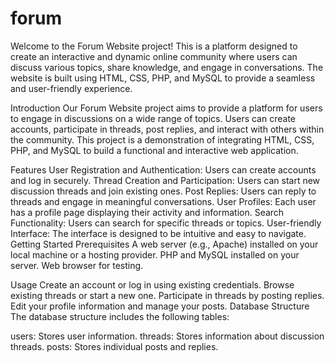 # forum
Welcome to the Forum Website project! 
This is a platform designed to create an interactive and dynamic online community where users can discuss various topics, share knowledge, and engage in conversations. 
The website is built using HTML, CSS, PHP, and MySQL to provide a seamless and user-friendly experience.

Introduction
Our Forum Website project aims to provide a platform for users to engage in discussions on a wide range of topics. Users can create accounts, participate in threads, post replies, and interact with others within the community. This project is a demonstration of integrating HTML, CSS, PHP, and MySQL to build a functional and interactive web application.

Features
User Registration and Authentication: Users can create accounts and log in securely.
Thread Creation and Participation: Users can start new discussion threads and join existing ones.
Post Replies: Users can reply to threads and engage in meaningful conversations.
User Profiles: Each user has a profile page displaying their activity and information.
Search Functionality: Users can search for specific threads or topics.
User-friendly Interface: The interface is designed to be intuitive and easy to navigate.
Getting Started
Prerequisites
A web server (e.g., Apache) installed on your local machine or a hosting provider.
PHP and MySQL installed on your server.
Web browser for testing.

Usage
Create an account or log in using existing credentials.
Browse existing threads or start a new one.
Participate in threads by posting replies.
Edit your profile information and manage your posts.
Database Structure
The database structure includes the following tables:

users: Stores user information.
threads: Stores information about discussion threads.
posts: Stores individual posts and replies.

